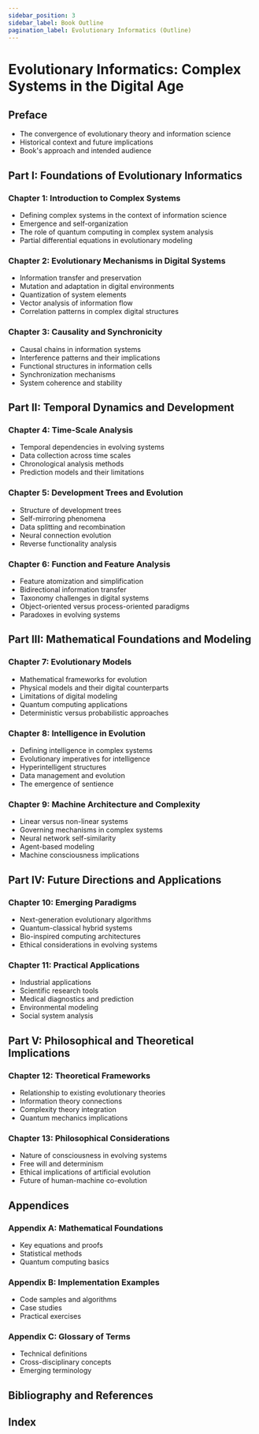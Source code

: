 ```yaml
---
sidebar_position: 3
sidebar_label: Book Outline
pagination_label: Evolutionary Informatics (Outline)
---
```


# Evolutionary Informatics: Complex Systems in the Digital Age

## Preface
- The convergence of evolutionary theory and information science
- Historical context and future implications
- Book's approach and intended audience

## Part I: Foundations of Evolutionary Informatics

### Chapter 1: Introduction to Complex Systems
- Defining complex systems in the context of information science
- Emergence and self-organization
- The role of quantum computing in complex system analysis
- Partial differential equations in evolutionary modeling

### Chapter 2: Evolutionary Mechanisms in Digital Systems
- Information transfer and preservation
- Mutation and adaptation in digital environments
- Quantization of system elements
- Vector analysis of information flow
- Correlation patterns in complex digital structures

### Chapter 3: Causality and Synchronicity
- Causal chains in information systems
- Interference patterns and their implications
- Functional structures in information cells
- Synchronization mechanisms
- System coherence and stability

## Part II: Temporal Dynamics and Development

### Chapter 4: Time-Scale Analysis
- Temporal dependencies in evolving systems
- Data collection across time scales
- Chronological analysis methods
- Prediction models and their limitations

### Chapter 5: Development Trees and Evolution
- Structure of development trees
- Self-mirroring phenomena
- Data splitting and recombination
- Neural connection evolution
- Reverse functionality analysis

### Chapter 6: Function and Feature Analysis
- Feature atomization and simplification
- Bidirectional information transfer
- Taxonomy challenges in digital systems
- Object-oriented versus process-oriented paradigms
- Paradoxes in evolving systems

## Part III: Mathematical Foundations and Modeling

### Chapter 7: Evolutionary Models
- Mathematical frameworks for evolution
- Physical models and their digital counterparts
- Limitations of digital modeling
- Quantum computing applications
- Deterministic versus probabilistic approaches

### Chapter 8: Intelligence in Evolution
- Defining intelligence in complex systems
- Evolutionary imperatives for intelligence
- Hyperintelligent structures
- Data management and evolution
- The emergence of sentience

### Chapter 9: Machine Architecture and Complexity
- Linear versus non-linear systems
- Governing mechanisms in complex systems
- Neural network self-similarity
- Agent-based modeling
- Machine consciousness implications

## Part IV: Future Directions and Applications

### Chapter 10: Emerging Paradigms
- Next-generation evolutionary algorithms
- Quantum-classical hybrid systems
- Bio-inspired computing architectures
- Ethical considerations in evolving systems

### Chapter 11: Practical Applications
- Industrial applications
- Scientific research tools
- Medical diagnostics and prediction
- Environmental modeling
- Social system analysis

## Part V: Philosophical and Theoretical Implications

### Chapter 12: Theoretical Frameworks
- Relationship to existing evolutionary theories
- Information theory connections
- Complexity theory integration
- Quantum mechanics implications

### Chapter 13: Philosophical Considerations
- Nature of consciousness in evolving systems
- Free will and determinism
- Ethical implications of artificial evolution
- Future of human-machine co-evolution

## Appendices

### Appendix A: Mathematical Foundations
- Key equations and proofs
- Statistical methods
- Quantum computing basics

### Appendix B: Implementation Examples
- Code samples and algorithms
- Case studies
- Practical exercises

### Appendix C: Glossary of Terms
- Technical definitions
- Cross-disciplinary concepts
- Emerging terminology

## Bibliography and References

## Index
